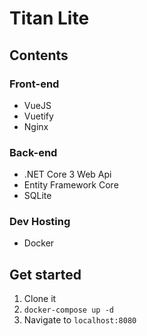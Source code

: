 # Titan Lite 

## Contents

### Front-end
- VueJS 
- Vuetify 
- Nginx

### Back-end
- .NET Core 3 Web Api
- Entity Framework Core
- SQLite

### Dev Hosting
- Docker

## Get started
1. Clone it
2. `docker-compose up -d`
3. Navigate to `localhost:8080`
